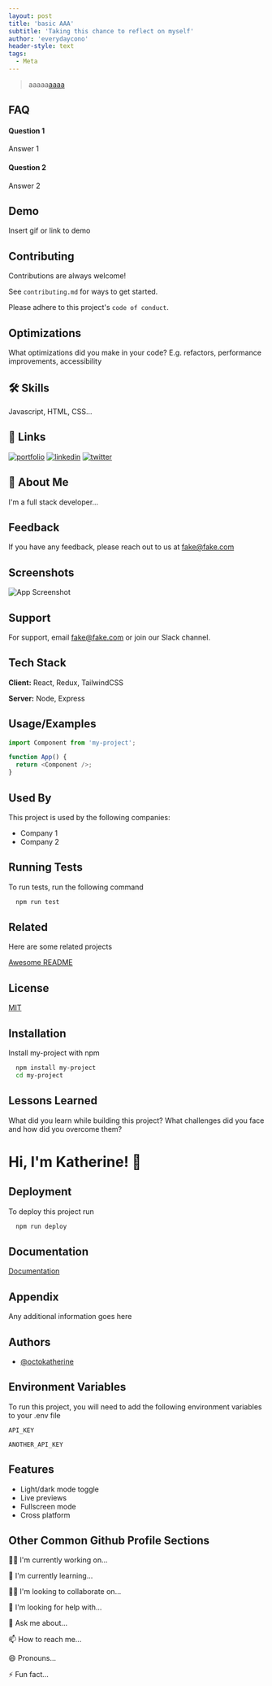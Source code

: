 ```yaml
---
layout: post
title: 'basic AAA'
subtitle: 'Taking this chance to reflect on myself'
author: 'everydaycono'
header-style: text
tags:
  - Meta
---
```


> aaaaa[aaaa](https://www.zhihu.com/question/403735935/answer/1321904076)

## FAQ

#### Question 1

Answer 1

#### Question 2

Answer 2

## Demo

Insert gif or link to demo

## Contributing

Contributions are always welcome!

See `contributing.md` for ways to get started.

Please adhere to this project's `code of conduct`.

## Optimizations

What optimizations did you make in your code? E.g. refactors, performance improvements, accessibility

## 🛠 Skills

Javascript, HTML, CSS...

## 🔗 Links

[![portfolio](https://img.shields.io/badge/my_portfolio-000?style=for-the-badge&logo=ko-fi&logoColor=white)](https://katherineoelsner.com/)
[![linkedin](https://img.shields.io/badge/linkedin-0A66C2?style=for-the-badge&logo=linkedin&logoColor=white)](https://www.linkedin.com/)
[![twitter](https://img.shields.io/badge/twitter-1DA1F2?style=for-the-badge&logo=twitter&logoColor=white)](https://twitter.com/)

## 🚀 About Me

I'm a full stack developer...

## Feedback

If you have any feedback, please reach out to us at fake@fake.com

## Screenshots

![App Screenshot](https://via.placeholder.com/468x300?text=App+Screenshot+Here)

## Support

For support, email fake@fake.com or join our Slack channel.

## Tech Stack

**Client:** React, Redux, TailwindCSS

**Server:** Node, Express

## Usage/Examples

```javascript
import Component from 'my-project';

function App() {
  return <Component />;
}
```

## Used By

This project is used by the following companies:

- Company 1
- Company 2

## Running Tests

To run tests, run the following command

```bash
  npm run test
```

## Related

Here are some related projects

[Awesome README](https://github.com/matiassingers/awesome-readme)

## License

[MIT](https://choosealicense.com/licenses/mit/)

## Installation

Install my-project with npm

```bash
  npm install my-project
  cd my-project
```

## Lessons Learned

What did you learn while building this project? What challenges did you face and how did you overcome them?

# Hi, I'm Katherine! 👋

## Deployment

To deploy this project run

```bash
  npm run deploy
```

## Documentation

[Documentation](https://linktodocumentation)

## Appendix

Any additional information goes here

## Authors

- [@octokatherine](https://www.github.com/octokatherine)

## Environment Variables

To run this project, you will need to add the following environment variables to your .env file

`API_KEY`

`ANOTHER_API_KEY`

## Features

- Light/dark mode toggle
- Live previews
- Fullscreen mode
- Cross platform

## Other Common Github Profile Sections

👩‍💻 I'm currently working on...

🧠 I'm currently learning...

👯‍♀️ I'm looking to collaborate on...

🤔 I'm looking for help with...

💬 Ask me about...

📫 How to reach me...

😄 Pronouns...

⚡️ Fun fact...
